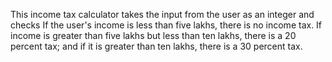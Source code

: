 This income tax calculator takes the input from the user as an integer and checks If the user's income is less than five lakhs, there is no income tax.
If income is greater than five lakhs but less than ten lakhs, there is a 20 percent tax; and if it is greater than ten lakhs, there is a 30 percent tax.